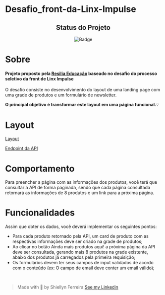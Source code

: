 # Desafio_front-da-Linx-Impulse

<div id="inicio" align=center>
<h2><strong>Status do Projeto</strong></h2>

  ![Badge](https://img.shields.io/website?down_message=em%20andamento&label=STATUS&style=for-the-badge&up_message=conclu%C3%ADdo&url=https%3A%2F%2Fytallobruno.github.io%2FProjetoFinalModulo2%2F)

</div> 

# **Sobre**

<h4>Projeto proposto pela <a href="https://www.resilia.com.br/">Resilia Educação</a>
baseado no desafio do processo seletivo da front de Linx Impulse</h4>

O desafio consiste no desenvolvimento do layout de uma landing page com uma grade
de produtos e um formulário de newsletter. 

<strong> O principal objetivo é transformar este
layout em uma página funcional.</strong>💡

# **Layout**

<a href="https://xd.adobe.com/spec/4025e242-a495-4594-71d2-5fd89d774b57-3614/">Layout</a> 

<a href="https://frontend-intern-challenge-api.iurykrieger.now.sh/products?page=1">Endpoint da API</a>

# **Comportamento**
Para preencher a página com as informações dos produtos, você terá que consultar
a API de forma paginada, sendo que cada página consultada retornará as
informações de 8 produtos e um link para a próxima página.

# **Funcionalidades** 

Assim que obter os dados, você deverá implementar os seguintes pontos:

-  Para cada produto retornado pela API, um card de produto com as respectivas
informações deve ser criado na grade de produtos;
- Ao clicar no botão Ainda mais produtos aqui! a próxima página da API deve ser
consultada, gerando mais 8 produtos na grade existente, abaixo dos produtos já
carregados pela primeira requisição;
-  Os formulários devem ter seus campos de input validados de acordo com o
conteúdo (ex: O campo de email deve conter um email válido);

<br>

> Made with 💙 by Shiellyn Ferreira [See my Linkedin](https://www.linkedin.com/in/shiellyn-ferreira/)


